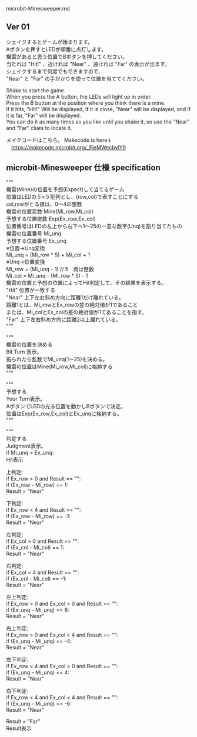 microbit-Minesweeper.md  

## Ver 01  
シェイクするとゲームが始まります。  
Aボタンを押すとLEDが順番に点灯します。  
機雷があると思う位置でBボタンを押してください。  
当たれば "Hit!" 、近ければ "Near" 、遠ければ "Far" の表示が出ます。  
シェイクするまで何度でもできますので、  
"Near" と "Far" の手がかりを使って位置を当ててください。  

Shake to start the game.  
When you press the A button, the LEDs will light up in order.  
Press the B button at the position where you think there is a mine.  
If it hits, "Hit!" Will be displayed, if it is close, "Near" will be displayed, and if it is far, "Far" will be displayed.  
You can do it as many times as you like until you shake it, so use the "Near" and "Far" clues to locate it.  

メイクコードはこちら。 Makecode is here↓  
　https://makecode.microbit.org/_FieMWecbviY9  


## microbit-Minesweeper 仕様 specification  
  """  
機雷(Mine)の位置を予想(Expect)して当てるゲーム  
  位置はLEDの５×５配列とし、(row,col)で表すことにする  
      col,rowがとる値は、0～4の整数  
      機雷の位置変数 Mine(Mi_row,Mi_col)  
      予想する位置変数 Exp(Ex_row,Ex_col)  
  位置番号はLEDの左上から右下へ1～25の一意な数字(Unq)を割り当てたもの  
      機雷の位置番号 Mi_unq  
      予想する位置番号 Ex_unq  
    ※位置→Unq変換  
        Mi_unq = (Mi_row * 5) + Mi_col + 1  
    ※Unq→位置変換  
        Mi_row = (Mi_unq - 1) // 5　商は整数  
        Mi_col = Mi_unq - (Mi_row * 5) - 1  
  機雷の位置と予想の位置によってHit判定して、その結果を表示する。  
    "Hit" 位置が一致する  
    "Near" 上下左右斜め方向に距離1だけ離れている。  
        距離1とは、Mi_rowとEx_rowの差の絶対値が1であること  
        または、Mi_colとEx_colの差の絶対値が1であることを指す。  
    "Far"  上下左右斜め方向に距離2以上離れている。    
"""  


"""  
機雷の位置を決める  
  Bit Turn 表示。  
  振られたら乱数でMi_unq(1～25)を決める。  
  機雷の位置はMine(Mi_row,Mi_col)に格納する  
"""  


"""  
予想する  
  Your Turn表示。  
  AボタンでLEDの光る位置を動かしBボタンで決定。  
  位置はExp(Ex_row,Ex_col)とEx_unqに格納する。  
"""  

"""  
判定する  
  Judgment表示。  
  if Mi_unq = Ex_unq:  
     Hit表示  

上判定:  
  if Ex_row > 0 and Result == "":  
    if (Ex_row - Mi_row) == 1:  
      Result = "Near"  

下判定:  
  if Ex_row < 4 and Result == "":  
    if (Ex_row - Mi_row) == -1:  
      Result = "Near"  

左判定:  
  if Ex_col > 0 and Result == "":  
    if (Ex_col - Mi_col) == 1:  
      Result = "Near"  

右判定:  
  if Ex_col < 4 and Result == "":  
    if (Ex_col - Mi_col) == -1:  
      Result = "Near"  

左上判定:  
  if Ex_row > 0 and Ex_col > 0 and Result == "":  
    if (Ex_unq - Mi_unq) == 6:  
      Result = "Near"  


右上判定:  
  if Ex_row > 0 and Ex_col < 4 and Result == "":  
    if (Ex_unq - Mi_unq) == -4:  
      Result = "Near"  

左下判定:  
  if Ex_row < 4 and Ex_col > 0 and Result == "":  
    if (Ex_unq - Mi_unq) == 4:  
      Result = "Near"  

右下判定:  
  if Ex_row < 4 and Ex_col < 4 and Result == "":  
    if (Ex_unq - Mi_unq) == -6:  
      Result = "Near"  

  Result = "Far"  
  Result表示  
